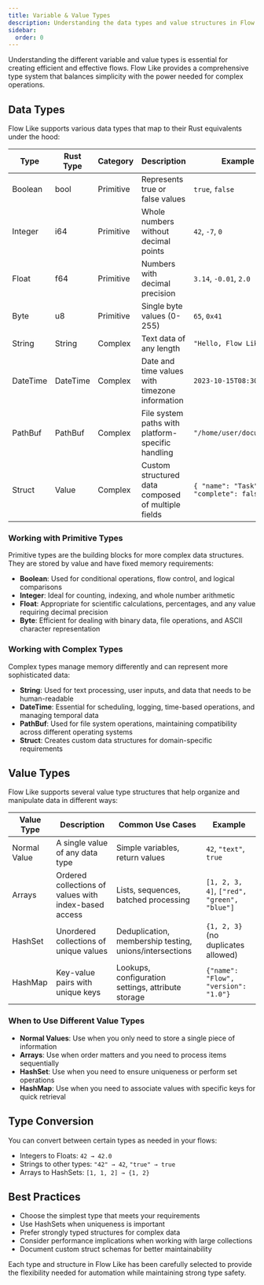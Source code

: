 ```yaml
---
title: Variable & Value Types
description: Understanding the data types and value structures in Flow Like
sidebar:
  order: 0
---
```


Understanding the different variable and value types is essential for creating efficient and effective flows. Flow Like provides a comprehensive type system that balances simplicity with the power needed for complex operations.

## Data Types

Flow Like supports various data types that map to their Rust equivalents under the hood:

| Type     | Rust Type       | Category  | Description | Example |
|----------|-----------------|-----------|-------------|---------|
| Boolean  | bool            | Primitive | Represents true or false values | `true`, `false` |
| Integer  | i64             | Primitive | Whole numbers without decimal points | `42`, `-7`, `0` |
| Float    | f64             | Primitive | Numbers with decimal precision | `3.14`, `-0.01`, `2.0` |
| Byte     | u8              | Primitive | Single byte values (0-255) | `65`, `0x41` |
| String   | String          | Complex   | Text data of any length | `"Hello, Flow Like!"` |
| DateTime | DateTime<Utc>   | Complex   | Date and time values with timezone information | `2023-10-15T08:30:00Z` |
| PathBuf  | PathBuf         | Complex   | File system paths with platform-specific handling | `"/home/user/documents"` |
| Struct   | Value           | Complex   | Custom structured data composed of multiple fields | `{ "name": "Task", "complete": false }` |

### Working with Primitive Types

Primitive types are the building blocks for more complex data structures. They are stored by value and have fixed memory requirements:

- **Boolean**: Used for conditional operations, flow control, and logical comparisons
- **Integer**: Ideal for counting, indexing, and whole number arithmetic
- **Float**: Appropriate for scientific calculations, percentages, and any value requiring decimal precision
- **Byte**: Efficient for dealing with binary data, file operations, and ASCII character representation

### Working with Complex Types

Complex types manage memory differently and can represent more sophisticated data:

- **String**: Used for text processing, user inputs, and data that needs to be human-readable
- **DateTime**: Essential for scheduling, logging, time-based operations, and managing temporal data
- **PathBuf**: Used for file system operations, maintaining compatibility across different operating systems
- **Struct**: Creates custom data structures for domain-specific requirements

## Value Types

Flow Like supports several value type structures that help organize and manipulate data in different ways:

| Value Type    | Description | Common Use Cases | Example |
|---------------|-------------|------------------|---------|
| Normal Value  | A single value of any data type | Simple variables, return values | `42`, `"text"`, `true` |
| Arrays        | Ordered collections of values with index-based access | Lists, sequences, batched processing | `[1, 2, 3, 4]`, `["red", "green", "blue"]` |
| HashSet       | Unordered collections of unique values | Deduplication, membership testing, unions/intersections | `{1, 2, 3}` (no duplicates allowed) |
| HashMap       | Key-value pairs with unique keys | Lookups, configuration settings, attribute storage | `{"name": "Flow", "version": "1.0"}` |

### When to Use Different Value Types

- **Normal Values**: Use when you only need to store a single piece of information
- **Arrays**: Use when order matters and you need to process items sequentially
- **HashSet**: Use when you need to ensure uniqueness or perform set operations
- **HashMap**: Use when you need to associate values with specific keys for quick retrieval

## Type Conversion

You can convert between certain types as needed in your flows:
- Integers to Floats: `42 → 42.0`
- Strings to other types: `"42" → 42`, `"true" → true`
- Arrays to HashSets: `[1, 1, 2] → {1, 2}`

## Best Practices

- Choose the simplest type that meets your requirements
- Use HashSets when uniqueness is important
- Prefer strongly typed structures for complex data
- Consider performance implications when working with large collections
- Document custom struct schemas for better maintainability

Each type and structure in Flow Like has been carefully selected to provide the flexibility needed for automation while maintaining strong type safety.